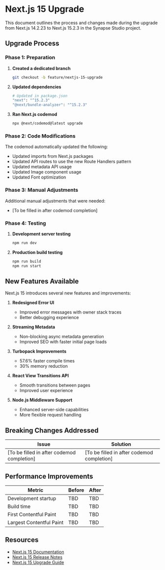 # Next.js 15 Upgrade

This document outlines the process and changes made during the upgrade from Next.js 14.2.23 to Next.js 15.2.3 in the Synapse Studio project.

## Upgrade Process

### Phase 1: Preparation

1. **Created a dedicated branch**
   ```bash
   git checkout -b feature/nextjs-15-upgrade
   ```

2. **Updated dependencies**
   ```bash
   # Updated in package.json
   "next": "^15.2.3"
   "@next/bundle-analyzer": "^15.2.3"
   ```

3. **Ran Next.js codemod**
   ```bash
   npx @next/codemod@latest upgrade
   ```

### Phase 2: Code Modifications

The codemod automatically updated the following:

- Updated imports from Next.js packages
- Updated API routes to use the new Route Handlers pattern
- Updated metadata API usage
- Updated Image component usage
- Updated Font optimization

### Phase 3: Manual Adjustments

Additional manual adjustments that were needed:

- [To be filled in after codemod completion]

### Phase 4: Testing

1. **Development server testing**
   ```bash
   npm run dev
   ```

2. **Production build testing**
   ```bash
   npm run build
   npm run start
   ```

## New Features Available

Next.js 15 introduces several new features and improvements:

1. **Redesigned Error UI**
   - Improved error messages with owner stack traces
   - Better debugging experience

2. **Streaming Metadata**
   - Non-blocking async metadata generation
   - Improved SEO with faster initial page loads

3. **Turbopack Improvements**
   - 57.6% faster compile times
   - 30% memory reduction

4. **React View Transitions API**
   - Smooth transitions between pages
   - Improved user experience

5. **Node.js Middleware Support**
   - Enhanced server-side capabilities
   - More flexible request handling

## Breaking Changes Addressed

| Issue | Solution |
|-------|----------|
| [To be filled in after codemod completion] | [To be filled in after codemod completion] |

## Performance Improvements

| Metric | Before | After |
|--------|--------|-------|
| Development startup | TBD | TBD |
| Build time | TBD | TBD |
| First Contentful Paint | TBD | TBD |
| Largest Contentful Paint | TBD | TBD |

## Resources

- [Next.js 15 Documentation](https://nextjs.org/docs)
- [Next.js 15 Release Notes](https://nextjs.org/blog/next-15)
- [Next.js 15 Upgrade Guide](https://nextjs.org/docs/app/building-your-application/upgrading/version-15)
